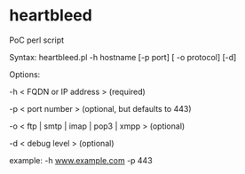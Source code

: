 heartbleed
==========

PoC perl script

Syntax:
  heartbleed.pl -h hostname [-p port] [ -o protocol] [-d]

Options:

  -h \< FQDN or IP address \> (required)
  
  -p \< port number \> (optional, but defaults to 443)
  
  -o \< ftp | smtp | imap | pop3 | xmpp \> (optional)
  
  -d \< debug level \> (optional)
  

example:
  -h www.example.com -p 443
